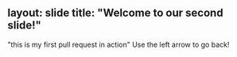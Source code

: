 layout: slide
title: "Welcome to our second slide!"
---
"this is my first pull request in action"
Use the left arrow to go back!
